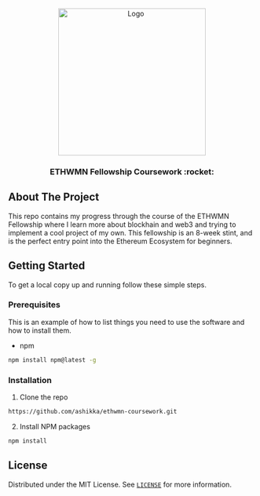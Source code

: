 

<!-- PROJECT LOGO -->
<br />
<p align="center">
  <a href="https://ethwmn.devfolio.co/">
    <img src="https://devfolio.co/blog/content/images/size/w2000/2021/11/EWF_Cover.jpg" alt="Logo" width="300">
  </a>
  <h3 align="center"><b>ETHWMN Fellowship Coursework</b> :rocket:</h3>
</p>


<!-- ABOUT THE PROJECT -->
## About The Project

This repo contains my progress through the course of the ETHWMN Fellowship where I learn more about blockhain and web3 and trying to implement a cool project of my own. This fellowship is an 8-week stint, and is the perfect entry point into the Ethereum Ecosystem for beginners.


<!-- GETTING STARTED -->
## Getting Started

To get a local copy up and running follow these simple steps.

### Prerequisites

This is an example of how to list things you need to use the software and how to install them.
* npm
```sh
npm install npm@latest -g
```

### Installation
 
1. Clone the repo
```sh
https://github.com/ashikka/ethwmn-coursework.git
```
2. Install NPM packages
```sh
npm install
```



<!-- LICENSE -->
## License

Distributed under the MIT License. See [`LICENSE`](./LICENSE) for more information.

